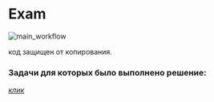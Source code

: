 # Exam
![main_workflow](https://github.com/EgorikA4/IE/actions/workflows/pylint.yml/badge.svg)

код защищен от копирования.
### Задачи для которых было выполнено решение:
[*клик*](https://salty-rib-e3f.notion.site/cca165e68fce49dea3fa99fc22689c4d?pvs=4)

